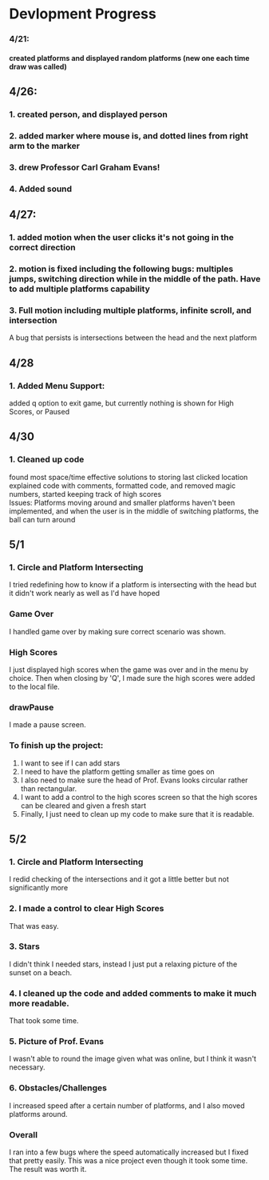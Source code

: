 # Devlopment Progress
### 4/21:
#### created platforms and displayed random platforms (new one each time draw was called)

## 4/26:
### 1. created person, and displayed person
### 2. added marker where mouse is, and dotted lines from right arm to the marker
### 3. drew Professor Carl Graham Evans!
### 4. Added sound

## 4/27:
### 1. added motion when the user clicks it's not going in the correct direction
### 2. motion is fixed including the following bugs: multiples jumps, switching direction while in the middle of the path. Have to add multiple platforms capability
### 3. Full motion including multiple platforms, infinite scroll, and intersection
A bug that persists is intersections between the head and the next platform

## 4/28
### 1. Added Menu Support:
added q option to exit game, but currently nothing is shown for High Scores, or Paused

## 4/30
### 1. Cleaned up code
found most space/time effective solutions to storing last clicked location  
explained code with comments, formatted code, and removed magic numbers, started keeping track of high scores  
Issues: Platforms moving around and smaller platforms haven't been implemented, and when the user is in the middle of switching platforms, the ball can turn around  

## 5/1
### 1. Circle and Platform Intersecting
I tried redefining how to know if a platform is intersecting with the head but it didn't work nearly as well as I'd have hoped
### Game Over
I handled game over by making sure correct scenario was shown.
### High Scores
I just displayed high scores when the game was over and in the menu by choice. Then when closing by 'Q', I made sure the high scores were added to the local file.
### drawPause
I made a pause screen.  

### To finish up the project:
1. I want to see if I can add stars  
2. I need to have the platform getting smaller as time goes on
3. I also need to make sure the head of Prof. Evans looks circular rather than rectangular.
4. I want to add a control to the high scores screen so that the high scores can be cleared and given a fresh start
5. Finally, I just need to clean up my code to make sure that it is readable.

## 5/2
### 1. Circle and Platform Intersecting
I redid checking of the intersections and it got a little better but not significantly more
### 2. I made a control to clear High Scores
That was easy.
### 3. Stars  
I didn't think I needed stars, instead I just put a relaxing picture of the sunset on a beach.

### 4. I cleaned up the code and added comments to make it much more readable.
That took some time.

### 5. Picture of Prof. Evans
I wasn't able to round the image given what was online, but I think it wasn't necessary.

### 6. Obstacles/Challenges
I increased speed after a certain number of platforms, and I also moved platforms around.

### Overall
I ran into a few bugs where the speed automatically increased but I fixed that pretty easily.
This was a nice project even though it took some time. The result was worth it.